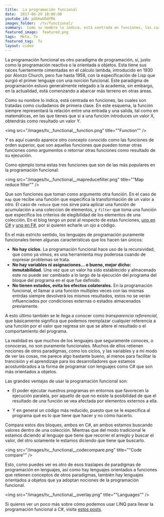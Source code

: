 ```yaml
---
title:  La programación funcional
date:  2017-08-29 18:00:00
youtube_id: pdbkwUDdfRk
images_folder:  /tv/functional/
summary:  Como su nombre lo indica, está centrada en funciones, las cuales son tratadas como ciudadanos de primera clase.
featured_image:  featured.png
tags:  Meta, Tv
featured_tag:  Tv
layout: video
---
```


La programación funcional es otro paradigma de programación, sí, justo como la programación reactiva o la orientada a objetos. Esta tiene sus raices fuertemente cimentadas en el cálculo lambda, introducido en 1930 por Alonzo Church, pero fue hasta 1958, con la especificación de Lisp que surgió el primer lenguaje con una norción funcional. Este paradigma de programación estuvo generalmente relegado a la academia, sin embargo, en la actualidad, está comenzando a abarcar más terreno en otras áreas.

Como su nombre lo indica, está centrada en funciones, las cuales son tratadas como ciudadanos de primera clase. En este esquema, la función siempre representará la relación entre una entrada y una salida, tal como en matemáticas, en las que tienes que si a una función introduces un valor X, obtendrás como resultado un valor Y.

<img src="/images/tv__functional__function.png" title=""Function"" />

Y es aquí cuando aparece otro concepto conocido como las funciones de orden superior, que son aquellas funciones que pueden tomar otras funciones como argumentos o retornar otras funciones como resultado de su ejecución.

Como ejemplo toma estas tres funciones que son de las más populares en la programación funcional:

<img src="/images/tv__functional__mapreducefilter.png" title=""Map reduce filter"" />

Que son funciones que toman como argumento otra función. En el caso de `map` que recibe una función que especifica la transformación de un valor a otro. El caso de `reduce` que nos sirve para aplicar una función de acumulación a una coleccion de elementos, y `filter` que toma una función que especifica los criterios de elegibilidad de los elementos de una colección. En el blog tengo un post al respecto de estas funciones, <a href="..\..\post\map-filter-reduce-c-sharp" target="_blank">uno en C#</a> y <a href="..\..\post\map-filter-reduce-f-sharp" target="_blank">uno en F#</a>, por si quieren echarle un ojo a código.

En el más estricto sentido, los lenguajes de programación puramente funcionales tienen algunas características que los hacen tan únicos:  

- **No hay ciclos.** La programación funcional hace uso de la recursividad, que como ya vimos, es una herramienta muy poderosa cuando de expresar problemas se trata.
- **No hay variables ni asignaciones… o bueno, mejor dicho: inmutabilidad.** Una vez que un valor ha sido establecido y almacenado este no puede ser cambiado a lo largo de la ejecución del programa del bloque del programa en el que fue definido.
- **No tienen estados, evita los efectos colaterales.** En la programación funcional, el llamar a una función multiples veces con las mismas entrdas siempre devolverá los mismos resultados, estos no se verán influenciados por condiciones externas o estados almacenados previamente.

A esto último también se le llega a conocer como *transparencia referencial*, que básicamente significa que podemos reemplazar cualquier referencia a una función por el valor que regresa sin que se altere el resultado o el comportamiento del programa.

La realidad es que muchos de los lenguajes que seguramente conoces, o conoceras, no son puramente funcionales. Muchos de ellos retienen nociones de otros paradigmas, como los ciclos, y las variables y a mi modo de ver las cosas, me parece algo bastante bueno, al menos para facilitar la trancisión y el aprendizaje para los desarrolladores que estamos acostumbrados a  la forma de programar con lenguajes como C# que son más orientados a objetos.

Las grandes ventajas de usar la programación funcional son:

- El poder ejecutar nuestros programas en entornos que favorecen la ejecución paralela, por aquello de que no existe la posibilidad de que el resultado de una función se vea afectada por elementos externos a ella.

- Y en general un código más reducido, puesto que se le especifica al programa qué es lo que tiene que hacer y no cómo hacerlo.

Compara estos dos bloques, ambos en C#, an ambos estamos buscando valores dentro de una colección. Mientras que del modo tradicional le estamos diciendo al lenguaje que tiene que recorrer el arreglo y buscar el valor, del otro solamente le estamos diciendo que tiene que buscarlo.

<img src="/images/tv__functional__codecompare.png" title=""Code compare"" />

Esto, como puedes ver es otro de esos traslapes de paradigmas de programación en lenguajes, así como hay lenguajes orientados a funciones que retienen conceptos de otros paradigmas, también hay lenguajes orientados a objetos que ya adoptan nociones de la programación funcional. 

<img src="/images/tv__functional__overlay.png" title=""Languages"" />

Si quieres ver un poco más sobre cómo podemos usar LINQ para llevar la programación funcional a C#, visita <a href="..\..\tag\LINQ" target="_blank">estos posts</a>.